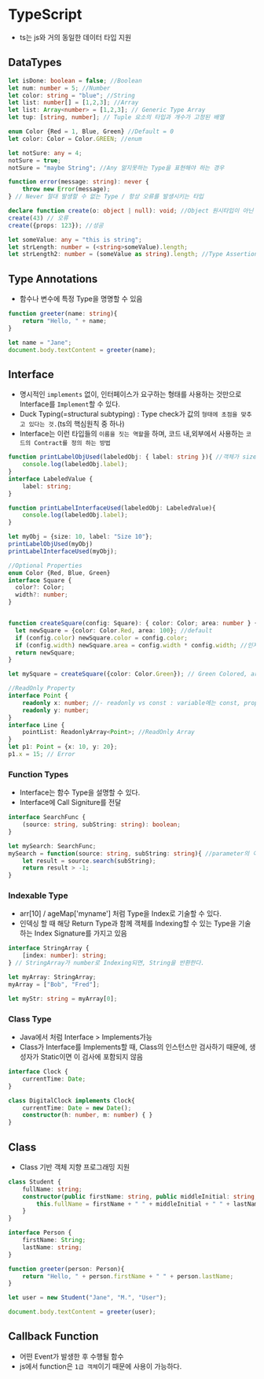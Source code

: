 # TypeScript
- ts는 js와 거의 동일한 데이터 타입 지원
## DataTypes
```typescript
let isDone: boolean = false; //Boolean
let num: number = 5; //Number
let color: string = "blue"; //String
let list: number[] = [1,2,3]; //Array
let list: Array<number> = [1,2,3]; // Generic Type Array
let tup: [string, number]; // Tuple 요소의 타입과 개수가 고정된 배열

enum Color {Red = 1, Blue, Green} //Default = 0
let color: Color = Color.GREEN; //enum

let notSure: any = 4;
notSure = true;
notSure = "maybe String"; //Any 알지못하는 Type을 표현해야 하는 경우

function error(message: string): never {
    throw new Error(message);
} // Never 절대 발생할 수 없는 Type / 항상 오류를 발생시키는 타입

declare function create(o: object | null): void; //Object 원시타입이 아닌 type
create(43) // 오류
create({props: 123}); //성공

let someValue: any = "this is string";
let strLength: number = (<string>someValue).length;
let strLength2: number = (someValue as string).length; //Type Assertion
```

## Type Annotations
- 함수나 변수에 특정 Type을 명명할 수 있음
```typescript
function greeter(name: string){
    return "Hello, " + name;
}

let name = "Jane";
document.body.textContent = greeter(name);
```

## Interface
- 명시적인 `implements` 없이, 인터페이스가 요구하는 형태를 사용하는 것만으로 Interface를 `Implement`할 수 있다.
- Duck Typing(=structural subtyping) : Type check가 값의 `형태에 초점을 맞추고 있다는 것.`(ts의 핵심원칙 중 하나)
- Interface는 이런 타입들의 `이름을 짓는 역할`을 하며, 코드 내,외부에서 사용하는 `코드의 Contract를 정의 하는 방법`
```typescript
function printLabelObjUsed(labeledObj: { label: string }){ //객체가 size라는 Property도 가지지만, label과 맞는지만 검사
    console.log(labeledObj.label);
}
interface LabeledValue {
    label: string;
}

function printLabelInterfaceUsed(labeledObj: LabeledValue){
    console.log(labeledObj.label);
}

let myObj = {size: 10, label: "Size 10"};
printLabelObjUsed(myObj)
printLabelInterfaceUsed(myObj); 

//Optional Properties
enum Color {Red, Blue, Green}
interface Square {
  color?: Color;
  width?: number;
}


function createSquare(config: Square): { color: Color; area: number } {
  let newSquare = {color: Color.Red, area: 100}; //default
  if (config.color) newSquare.color = config.color;
  if (config.width) newSquare.area = config.width * config.width; //인자가 존재할 때엔 이걸로 치환
  return newSquare;
}

let mySquare = createSquare({color: Color.Green}); // Green Colored, area = 100

//ReadOnly Property
interface Point {
    readonly x: number; //- readonly vs const : variable에는 const, property에는 readonly
    readonly y: number;
}
interface Line {
    pointList: ReadonlyArray<Point>; //ReadOnly Array
}
let p1: Point = {x: 10, y: 20};
p1.x = 15; // Error
```
### Function Types
- Interface는 함수 Type을 설명할 수 있다.
- Interface에 Call Signiture를 전달
```typescript
interface SearchFunc {
    (source: string, subString: string): boolean;
}

let mySearch: SearchFunc;
mySearch = function(source: string, subString: string){ //parameter의 이름이 같을 필요는 없다.
    let result = source.search(subString);
    return result > -1;
}
```
### Indexable Type
- arr[10] / ageMap['myname'] 처럼 Type을 Index로 기술할 수 있다.
- 인덱싱 할 때 해당 Return Type과 함께 객체를 Indexing할 수 있는 Type을 기술하는 Index Signature를 가지고 있음
```typescript
interface StringArray {
    [index: number]: string;
} // StringArray가 number로 Indexing되면, String을 반환한다.

let myArray: StringArray;
myArray = ["Bob", "Fred"];

let myStr: string = myArray[0];
```
### Class Type
- Java에서 처럼 Interface > Implements가능
- Class가 Interface를 Implements할 때, Class의 인스턴스만 검사하기 때문에, 생성자가 Static이면 이 검사에 포함되지 않음
```typescript
interface Clock {
    currentTime: Date;
}

class DigitalClock implements Clock{
    currentTime: Date = new Date();
    constructor(h: number, m: number) { }
}
```

## Class
- Class 기반 객체 지향 프로그래밍 지원
```typescript
class Student {
    fullName: string;
    constructor(public firstName: string, public middleInitial: string, public lastName: string){
        this.fullName = firstName + " " + middleInitial + " " + lastName;
    }
}

interface Person {
    firstName: String;
    lastName: string;
}

function greeter(person: Person){
    return "Hello, " + person.firstName + " " + person.lastName;
}

let user = new Student("Jane", "M.", "User");

document.body.textContent = greeter(user);
```

## Callback Function
- 어떤 Event가 발생한 후 수행될 함수
- js에서 function은 `1급 객체`이기 때문에 사용이 가능하다.